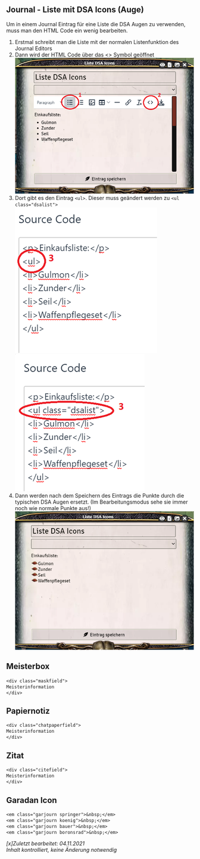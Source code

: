 ## Journal - Liste mit DSA Icons (Auge)

Um in einem Journal Eintrag für eine Liste die DSA Augen zu verwenden, muss man den HTML Code ein wenig bearbeiten.
1. Erstmal schreibt man die Liste mit der normalen Listenfunktion des Journal Editors
2. Dann wird der HTML Code über das <> Symbol geöffnet
![Code Editor öffnen](de/images/de-journal-dsa_icons_auge_0.png)
3. Dort gibt es den Eintrag `<ul>`. Dieser muss geändert werden zu `<ul class="dsalist">`
![Unbearbeiteter Code](de/images/de-journal-dsa_icons_auge_1.png)
![Bearbeiteter Code](de/images/de-journal-dsa_icons_auge_2.png)
4. Dann werden nach dem Speichern des Eintrags die Punkte durch die typischen DSA Augen ersetzt. (Im Bearbeitungsmodus sehe sie immer noch wie normale Punkte aus!)
![Aufzählung mit Augen](de/images/de-journal-dsa_icons_auge_3.png)

## Meisterbox

```
<div class="maskfield">
Meisterinformation
</div>
```

## Papiernotiz

```
<div class="chatpaperfield">
Meisterinformation
</div>
```

## Zitat

```
<div class="citefield">
Meisterinformation
</div>
```

## Garadan Icon

```
<em class="garjourn springer">&nbsp;</em>
<em class="garjourn koenig">&nbsp;</em>
<em class="garjourn bauer">&nbsp;</em>
<em class="garjourn boronsrad">&nbsp;</em>
```

*[x]Zuletzt bearbeitet: 04.11.2021*  
*Inhalt kontrolliert, keine Änderung notwendig*

